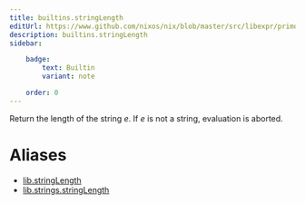 ```yaml
---
title: builtins.stringLength
editUrl: https://www.github.com/nixos/nix/blob/master/src/libexpr/primops.cc
description: builtins.stringLength
sidebar:

    badge:
        text: Builtin
        variant: note

    order: 0
---
```


Return the length of the string *e*. If *e* is not a string,
evaluation is aborted.


# Aliases

- [lib.stringLength](/nix-doc-comments/reference/lib/lib-stringlength)
- [lib.strings.stringLength](/nix-doc-comments/reference/lib/strings/lib-strings-stringlength)


